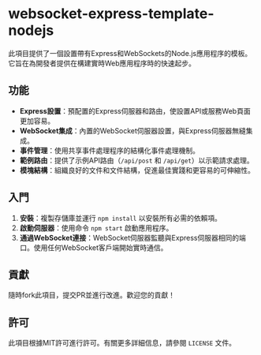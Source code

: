 
# websocket-express-template-nodejs

此項目提供了一個設置帶有Express和WebSockets的Node.js應用程序的模板。它旨在為開發者提供在構建實時Web應用程序時的快速起步。

## 功能

- **Express設置**：預配置的Express伺服器和路由，使設置API或服務Web頁面更加容易。
- **WebSocket集成**：內置的WebSocket伺服器設置，與Express伺服器無縫集成。
- **事件管理**：使用共享事件處理程序的結構化事件處理機制。
- **範例路由**：提供了示例API路由（`/api/post` 和 `/api/get`）以示範請求處理。
- **模塊結構**：組織良好的文件和文件結構，促進最佳實踐和更容易的可伸縮性。

## 入門

1. **安裝**：複製存儲庫並運行 `npm install` 以安裝所有必需的依賴項。
2. **啟動伺服器**：使用命令 `npm start` 啟動應用程序。
3. **通過WebSocket連接**：WebSocket伺服器監聽與Express伺服器相同的端口。使用任何WebSocket客戶端開始實時通信。

## 貢獻

隨時fork此項目，提交PR並進行改進。歡迎您的貢獻！

## 許可

此項目根據MIT許可進行許可。有關更多詳細信息，請參閱 `LICENSE` 文件。
